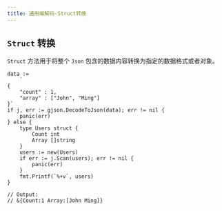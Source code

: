 ```yaml
---
title: 通用编解码-Struct转换
---
```


## `Struct` 转换

`Struct` 方法用于将整个 `Json` 包含的数据内容转换为指定的数据格式或者对象。

```
data :=
    `
{
    "count" : 1,
    "array" : ["John", "Ming"]
}`
if j, err := gjson.DecodeToJson(data); err != nil {
    panic(err)
} else {
    type Users struct {
        Count int
        Array []string
    }
    users := new(Users)
    if err := j.Scan(users); err != nil {
        panic(err)
    }
    fmt.Printf(`%+v`, users)
}

// Output:
// &{Count:1 Array:[John Ming]}
```